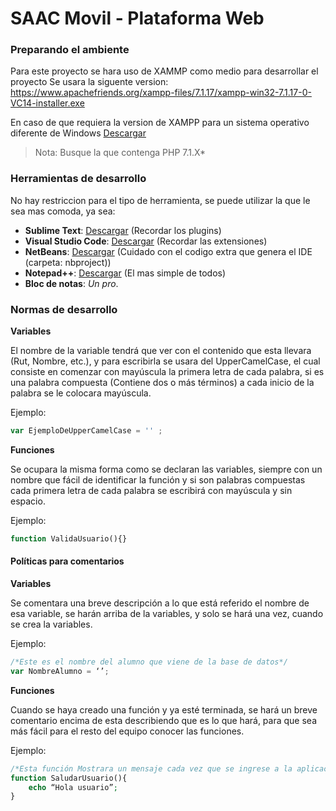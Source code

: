 # SAAC Movil - Plataforma Web

### Preparando el ambiente

Para este proyecto se hara uso de XAMMP como medio para desarrollar el proyecto
Se usara la siguente version: https://www.apachefriends.org/xampp-files/7.1.17/xampp-win32-7.1.17-0-VC14-installer.exe

En caso de que requiera la version de XAMPP para un sistema operativo diferente de Windows [Descargar](https://www.apachefriends.org/download.html) 

> Nota: Busque la que contenga PHP 7.1.X*

### Herramientas de desarrollo

No hay restriccion para el tipo de herramienta, se puede utilizar la que le sea mas comoda, ya sea:
   
   * __Sublime Text__: [Descargar](https://www.sublimetext.com) (Recordar los plugins)
   * __Visual Studio Code__: [Descargar](https://code.visualstudio.com/) (Recordar las extensiones)
   * __NetBeans__: [Descargar](https://netbeans.org/) (Cuidado con el codigo extra que genera el IDE (carpeta: nbproject))
   * __Notepad++__: [Descargar](https://notepad-plus-plus.org/) (El mas simple de todos)
   * __Bloc de notas__: *Un pro*.


### Normas de desarrollo

__Variables__

El nombre de la variable tendrá que ver con el contenido que esta llevara (Rut, Nombre, etc.), y para escribirla se usara del UpperCamelCase, el cual consiste en comenzar con mayúscula la primera letra de cada palabra, si es una palabra compuesta (Contiene dos o más términos) a cada inicio de la palabra se le colocara mayúscula.

Ejemplo:

```javascript
var EjemploDeUpperCamelCase = '' ;
```

__Funciones__

Se ocupara la misma forma como se declaran las variables, siempre con un nombre que fácil de identificar la función y si son palabras compuestas cada primera letra de cada palabra se escribirá con mayúscula y sin espacio.

Ejemplo:

```PHP
function ValidaUsuario(){}
```

#### Políticas para comentarios

__Variables__

Se comentara una breve descripción a lo que está referido el nombre de esa variable, se harán arriba de la variables, y solo se hará una vez, cuando se crea la variables.

Ejemplo:

```javascript
/*Este es el nombre del alumno que viene de la base de datos*/
var NombreAlumno = ‘’;
```

__Funciones__

Cuando se haya creado una función y ya esté terminada, se hará un breve comentario encima de esta describiendo que es lo que hará, para que sea más fácil para el resto del equipo conocer las funciones.

Ejemplo:


```PHP
/*Esta función Mostrara un mensaje cada vez que se ingrese a la aplicación*/
function SaludarUsuario(){
	echo “Hola usuario”;
}
```



